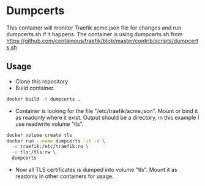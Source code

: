 # Dumpcerts

This container will monitor Traefik acme.json file for changes and run dumpcerts.sh if it happens. The container is using dumpcerts.sh from https://github.com/containous/traefik/blob/master/contrib/scripts/dumpcerts.sh

## Usage
* Clone this repository
* Build container.
```sh
docker build -t dumpcerts .
```

* Container is looking for the file "/etc/traefik/acme.json". Mount or bind it as readonly where it exist. Output should be a directory, in this example I use readwrite volume "tls".
```sh
docker volume create tls
docker run --name dumpcerts -it -d \
  -v traefik:/etc/traefik:ro \
  -v tls:/tls:rw \
  dumpcerts
```
* Now all TLS certificates is dumped into volume "tls". Mount it as readonly in other containers for usage.
